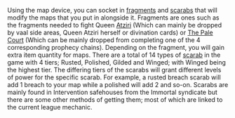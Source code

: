 Using the map device, you can socket in [fragments](<https://pathofexile.gamepedia.com/Map_fragment>) and [scarabs](<https://pathofexile.gamepedia.com/Scarab>) that will modify the maps that you put in alongside it. Fragments are ones such as the fragments needed to fight Queen [Atziri](<https://pathofexile.gamepedia.com/Atziri,_Queen_of_the_Vaal>) (Which can mainly be dropped by vaal side areas, Queen Atziri herself or divination cards) or [The Pale Court](<https://pathofexile.gamepedia.com/The_Pale_Court>) (Which can be mainly dropped from completing one of the 4 corresponding prophecy chains). Depending on the fragment, you will gain extra item quantity for maps. There are a total of 14 types of [scarab](<https://pathofexile.gamepedia.com/Scarab>) in the game with 4 tiers; Rusted, Polished, Gilded and Winged; with Winged being the highest tier. The differing tiers of the scarabs will grant different levels of power for the specific scarab. For example, a rusted breach scarab will add 1 breach to your map while a polished will add 2 and so-on. Scarabs are mainly found in Intervention safehouses from the Immortal syndicate but there are some other methods of getting them; most of which are linked to the current league mechanic.